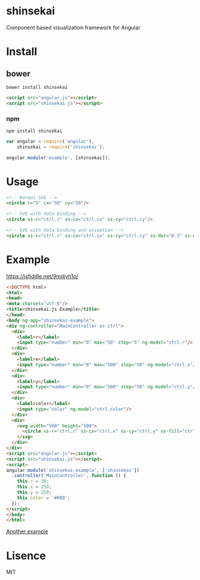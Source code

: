 # shinsekai
Component based visualization framework for Angular

# Install

## bower

```
bower install shinsekai
```

```html
<script src="angular.js"></script>
<script src="shinsekai.js"></script>
```

### npm

```
npm install shinsekai
```

```javascript
var angular = require('angular'),
    shinsekai = require('shinsekai');

angular.module('example', [shinsekai]);
```

# Usage


```html
<!-- Normal SVG -->
<circle r="5" cx="50" cy="50"/>

<!-- SVG with data binding -->
<circle ss-r="ctrl.r" ss-cx="ctrl.cx" ss-cy="ctrl.cy"/>

<!-- SVG with data binding and animation -->
<circle ss-r="ctrl.r" ss-cx="ctrl.cx" ss-cy="ctrl.cy" ss-dur="0.3" ss-delay="0.2"/>
```

# Example

https://jsfiddle.net/9mdjvh1o/

```html
<!DOCTYPE html>
<html>
<head>
<meta charset="utf-8"/>
<title>shinsekai.js Example</title>
</head>
<body ng-app="shinsekai-example">
<div ng-controller="MainController as ctrl">
  <div>
    <label>r</label>
    <input type="number" min="0" max="50" step="5" ng-model="ctrl.r"/>
  </div>
  <div>
    <label>x</label>
    <input type="number" min="0" max="500" step="50" ng-model="ctrl.x"/>
  </div>
  <div>
    <label>y</label>
    <input type="number" min="0" max="500" step="50" ng-model="ctrl.y"/>
  </div>
  <div>
    <label>color</label>
    <input type="color" ng-model="ctrl.color"/>
  </div>
  <div>
    <svg width="500" height="500">
      <circle ss-r="ctrl.r" ss-cx="ctrl.x" ss-cy="ctrl.y" ss-fill="ctrl.color" ss-dur="0.5"/>
    </svg>
  </div>
</div>
<script src="angular.js"></script>
<script src="shinsekai.js"></script>
<script>
angular.module('shinsekai-example', ['shinsekai'])
  .controller('MainController', function () {
    this.r = 20;
    this.x = 250;
    this.y = 250;
    this.color = '#000';
  });
</script>
</body>
</html>
```

[Another example](https://shinsekai-example.firebaseapp.com/#/random)

# Lisence

MIT
